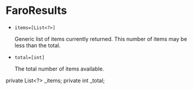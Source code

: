 # FaroResults

* `items=[List<?>]`

	Generic list of items currently returned. This number of items may be less than the total.

* `total=[int]`

	The total number of items available.

private List<?> _items;
	private int _total;